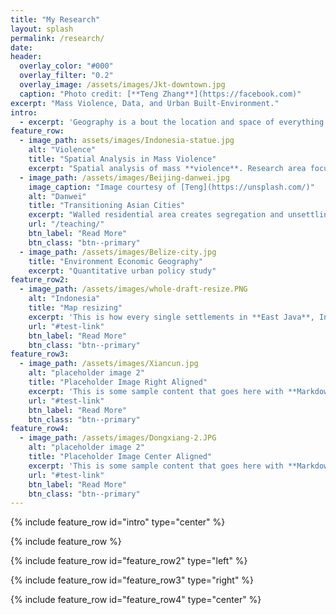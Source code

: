 ```yaml
---
title: "My Research"
layout: splash
permalink: /research/
date: 
header:
  overlay_color: "#000"
  overlay_filter: "0.2"
  overlay_image: /assets/images/Jkt-downtown.jpg
  caption: "Photo credit: [**Teng Zhang**](https://facebook.com)"
excerpt: "Mass Violence, Data, and Urban Built-Environment."
intro: 
  - excerpt: 'Geography is a bout the location and space of everything on earth: '
feature_row:
  - image_path: assets/images/Indonesia-statue.jpg
    alt: "Violence"
    title: "Spatial Analysis in Mass Violence"
    excerpt: "Spatial analysis of mass **violence**. Research area focuses on Indonesia."
  - image_path: /assets/images/Beijing-danwei.jpg
    image_caption: "Image courtesy of [Teng](https://unsplash.com/)"
    alt: "Danwei"
    title: "Transitioning Asian Cities"
    excerpt: "Walled residential area creates segregation and unsettling urban environment in Northern China..."
    url: "/teaching/"
    btn_label: "Read More"
    btn_class: "btn--primary"
  - image_path: /assets/images/Belize-city.jpg
    title: "Environment Economic Geography"
    excerpt: "Quantitative urban policy study"
feature_row2:
  - image_path: /assets/images/whole-draft-resize.PNG
    alt: "Indonesia"
    title: "Map resizing"
    excerpt: 'This is how every single settlements in **East Java**, Indonesia looks like in the 1950s'
    url: "#test-link"
    btn_label: "Read More"
    btn_class: "btn--primary"
feature_row3:
  - image_path: /assets/images/Xiancun.jpg
    alt: "placeholder image 2"
    title: "Placeholder Image Right Aligned"
    excerpt: 'This is some sample content that goes here with **Markdown** formatting. Right aligned with `type="right"`'
    url: "#test-link"
    btn_label: "Read More"
    btn_class: "btn--primary"
feature_row4:
  - image_path: /assets/images/Dongxiang-2.JPG
    alt: "placeholder image 2"
    title: "Placeholder Image Center Aligned"
    excerpt: 'This is some sample content that goes here with **Markdown** formatting. Centered with `type="center"`'
    url: "#test-link"
    btn_label: "Read More"
    btn_class: "btn--primary"
---
```


{% include feature_row id="intro" type="center" %}

{% include feature_row %}

{% include feature_row id="feature_row2" type="left" %}

{% include feature_row id="feature_row3" type="right" %}

{% include feature_row id="feature_row4" type="center" %}